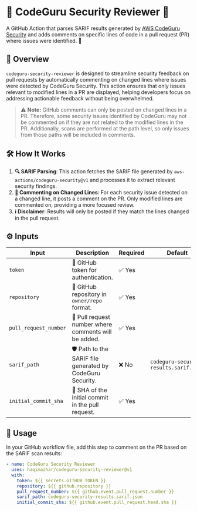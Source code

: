 # 🚨 CodeGuru Security Reviewer 🚨

A GitHub Action that parses SARIF results generated by [AWS CodeGuru Security](https://github.com/aws-actions/codeguru-security) and adds comments on specific lines of code in a pull request (PR) where issues were identified. 🎯

## 🚀 Overview

`codeguru-security-reviewer` is designed to streamline security feedback on pull requests by automatically commenting on changed lines where issues were detected by CodeGuru Security. This action ensures that only issues relevant to modified lines in a PR are displayed, helping developers focus on addressing actionable feedback without being overwhelmed.

> ⚠️ **Note:** GitHub comments can only be posted on changed lines in a PR. Therefore, some security issues identified by CodeGuru may not be commented on if they are not related to the modified lines in the PR. Additionally, scans are performed at the path level, so only issues from those paths will be included in comments.

## 🛠️ How It Works

1. **🔍 SARIF Parsing**: This action fetches the SARIF file generated by `aws-actions/codeguru-security@v1` and processes it to extract relevant security findings.
2. **💬 Commenting on Changed Lines**: For each security issue detected on a changed line, it posts a comment on the PR. Only modified lines are commented on, providing a more focused review.
3. **ℹ️ Disclaimer**: Results will only be posted if they match the lines changed in the pull request.

## ⚙️ Inputs

| Input                  | Description                                                                                  | Required | Default                                |
|------------------------|----------------------------------------------------------------------------------------------|----------|----------------------------------------|
| `token`                | 🔑 GitHub token for authentication.                                                          | ✅ Yes   |                                        |
| `repository`           | 📂 GitHub repository in `owner/repo` format.                                                 | ✅ Yes   |                                        |
| `pull_request_number`  | 📝 Pull request number where comments will be added.                                         | ✅ Yes   |                                        |
| `sarif_path`           | 🛡️ Path to the SARIF file generated by CodeGuru Security.                                    | ❌ No    | `codeguru-security-results.sarif.json` |
| `initial_commit_sha`   | 🧩 SHA of the initial commit in the pull request.                                            | ✅ Yes   |                                        |

## 📝 Usage

In your GitHub workflow file, add this step to comment on the PR based on the SARIF scan results:

```yaml
- name: CodeGuru Security Reviewer
  uses: haqimazhar/codeguru-security-reviewer@v1
  with:
    token: ${{ secrets.GITHUB_TOKEN }}
    repository: ${{ github.repository }}
    pull_request_number: ${{ github.event.pull_request.number }}
    sarif_path: codeguru-security-results.sarif.json
    initial_commit_sha: ${{ github.event.pull_request.head.sha }}